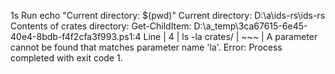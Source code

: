 1s
Run echo "Current directory: $(pwd)"
Current directory: D:\a\ids-rs\ids-rs
Contents of crates directory:
Get-ChildItem: D:\a\_temp\3ca67615-6e45-40e4-8bdb-f4f2cfa3f993.ps1:4
Line |
4 | ls -la crates/
| ~~~
| A parameter cannot be found that matches parameter name 'la'.
Error: Process completed with exit code 1.
